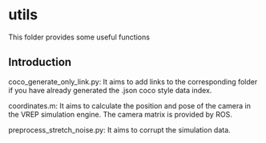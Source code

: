 # utils
This folder provides some useful functions

## Introduction
coco_generate_only_link.py: It aims to add links to the corresponding folder if you have already generated the .json coco style data index.

coordinates.m: It aims to calculate the position and pose of the camera in the VREP simulation engine. The camera matrix is provided by ROS.

preprocess_stretch_noise.py: It aims to corrupt the simulation data.


